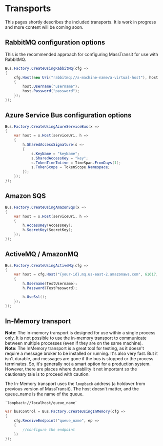 # Transports

This pages shortly describes the included transports. It is work in progress and more content will be coming soon.

## RabbitMQ configuration options

This is the recommended approach for configuring MassTransit for use with RabbitMQ.

```csharp
Bus.Factory.CreateUsingRabbitMq(cfg =>
{
    cfg.Host(new Uri("rabbitmq://a-machine-name/a-virtual-host"), host =>
    {
        host.Username("username");
        host.Password("password");
    });
});
```

## Azure Service Bus configuration options

```csharp
Bus.Factory.CreateUsingAzureServiceBus(x =>
{
    var host = x.Host(serviceUri, h =>
    {
        h.SharedAccessSignature(s =>
        {
            s.KeyName = "keyName";
            s.SharedAccessKey = "key";
            s.TokenTimeToLive = TimeSpan.FromDays(1);
            s.TokenScope = TokenScope.Namespace;
        });
    });
});
```

## Amazon SQS

```csharp
Bus.Factory.CreateUsingAmazonSqs(x =>
{
    var host = x.Host(serviceUri, h =>
    {
        h.AccessKey(AccessKey);
        h.SecretKey(SecretKey);
    });
});
```

## ActiveMQ / AmazonMQ

```csharp
Bus.Factory.CreateUsingActiveMq(cfg =>
{
    var host = cfg.Host("{your-id}.mq.us-east-2.amazonaws.com", 61617, h =>
    {
        h.Username(TestUsername);
        h.Password(TestPassword);

        h.UseSsl();
    });
});
```

## In-Memory transport

<div class="alert alert-warning">
<b>Note:</b>
    The in-memory transport is designed for use within a single process only.
    It is not possible to use the in-memory transport to communicate between multiple processes (even if they are on the same machine).
</div>

<div class="alert alert-warning">
<b>Note:</b>
    The InMemory transport is a great tool for testing, as it doesn't require a message broker to be installed or running. It's also very fast. But it isn't durable, and messages are gone if the bus is stopped or the process terminates. So, it's generally not a smart option for a production system. However, there are places where durability it not important so the cautionary tale is to proceed with caution.
</div>

The In-Memory transport uses the `loopback` address (a holdover from previous version of MassTransit). The host doesn't matter, and the queue_name is the name of the queue.

    `loopback://localhost/queue_name`

```csharp
var busControl = Bus.Factory.CreateUsingInMemory(cfg =>
{
    cfg.ReceiveEndpoint("queue_name", ep =>
    {
        //configure the endpoint
    })
});
```

